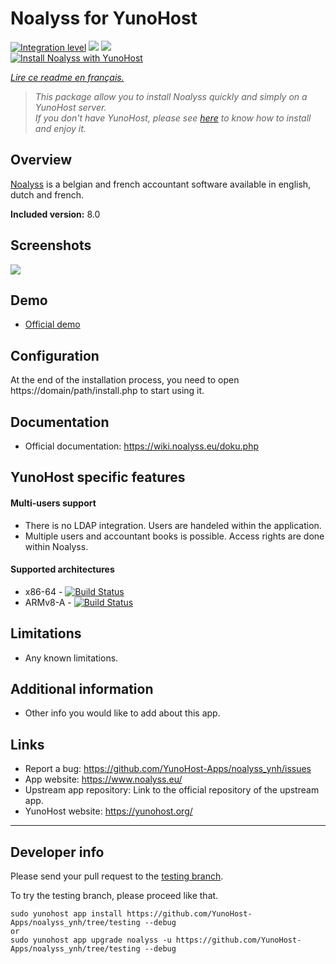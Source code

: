 # Noalyss for YunoHost

[![Integration level](https://dash.yunohost.org/integration/noalyss.svg)](https://dash.yunohost.org/appci/app/noalyss) ![](https://ci-apps.yunohost.org/ci/badges/noalyss.status.svg) ![](https://ci-apps.yunohost.org/ci/badges/noalyss.maintain.svg)  
[![Install Noalyss with YunoHost](https://install-app.yunohost.org/install-with-yunohost.png)](https://install-app.yunohost.org/?app=noalyss)

*[Lire ce readme en français.](./README_fr.md)*

> *This package allow you to install Noalyss quickly and simply on a YunoHost server.  
If you don't have YunoHost, please see [here](https://yunohost.org/#/install) to know how to install and enjoy it.*

## Overview
[Noalyss](http://noalyss.eu) is a belgian and french accountant software available in english, dutch and french.

**Included version:** 8.0

## Screenshots

![](https://framalibre.org/sites/default/files/S%C3%A9lection_099_0.png)

## Demo

* [Official demo](http://demo.noalyss.eu/index.php)

## Configuration

At the end of the installation process, you need to open https://domain/path/install.php to start using it.

## Documentation

 * Official documentation: https://wiki.noalyss.eu/doku.php

## YunoHost specific features

#### Multi-users support

* There is no LDAP integration. Users are handeled within the application.
* Multiple users and accountant books is possible. Access rights are done within Noalyss.

#### Supported architectures

* x86-64 - [![Build Status](https://ci-apps.yunohost.org/ci/logs/noalyss%20%28Community%29.svg)](https://ci-apps.yunohost.org/ci/apps/noalyss/)
* ARMv8-A - [![Build Status](https://ci-apps-arm.yunohost.org/ci/logs/noalyss%20%28Community%29.svg)](https://ci-apps-arm.yunohost.org/ci/apps/noalyss/)

## Limitations

* Any known limitations.

## Additional information

* Other info you would like to add about this app.

## Links

 * Report a bug: https://github.com/YunoHost-Apps/noalyss_ynh/issues
 * App website: https://www.noalyss.eu/
 * Upstream app repository: Link to the official repository of the upstream app.
 * YunoHost website: https://yunohost.org/

---

## Developer info

Please send your pull request to the [testing branch](https://github.com/YunoHost-Apps/noalyss_ynh/tree/testing).

To try the testing branch, please proceed like that.
```
sudo yunohost app install https://github.com/YunoHost-Apps/noalyss_ynh/tree/testing --debug
or
sudo yunohost app upgrade noalyss -u https://github.com/YunoHost-Apps/noalyss_ynh/tree/testing --debug
```
